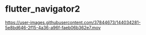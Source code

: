 # flutter_navigator2



https://user-images.githubusercontent.com/37844673/144034281-5e8bd646-2f15-4a36-a96f-faeb06b362e7.mov


